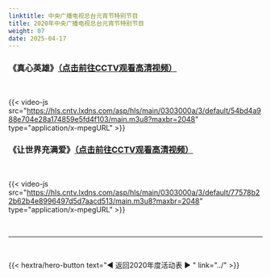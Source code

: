 ```yaml
---
linktitle: 中央广播电视总台元宵节特别节目
title: 2020年中央广播电视总台元宵节特别节目
weight: 07
date: 2025-04-17
---
```


### 《真心英雄》[（点击前往CCTV观看高清视频）](https://tv.cctv.com/2020/02/08/VIDEeH28X1xZ3TFvqtdU3irN200208.shtml)

<br>

{{< video-js src="https://hls.cntv.lxdns.com/asp/hls/main/0303000a/3/default/54bd4a988e704e28a174859e5fd4f103/main.m3u8?maxbr=2048" type="application/x-mpegURL" >}}

### 《让世界充满爱》[（点击前往CCTV观看高清视频）](https://tv.cctv.com/2020/02/08/VIDEftNyGimufHA890ua9RXo200208.shtml)

<br>

{{< video-js src="https://hls.cntv.lxdns.com/asp/hls/main/0303000a/3/default/77578b22b62b4e8996497d5d7aacd513/main.m3u8?maxbr=2048" type="application/x-mpegURL" >}}

<br>
<hr>
<br>

{{< hextra/hero-button text="◀ 返回2020年度活动表 ▶ " link="../" >}}

